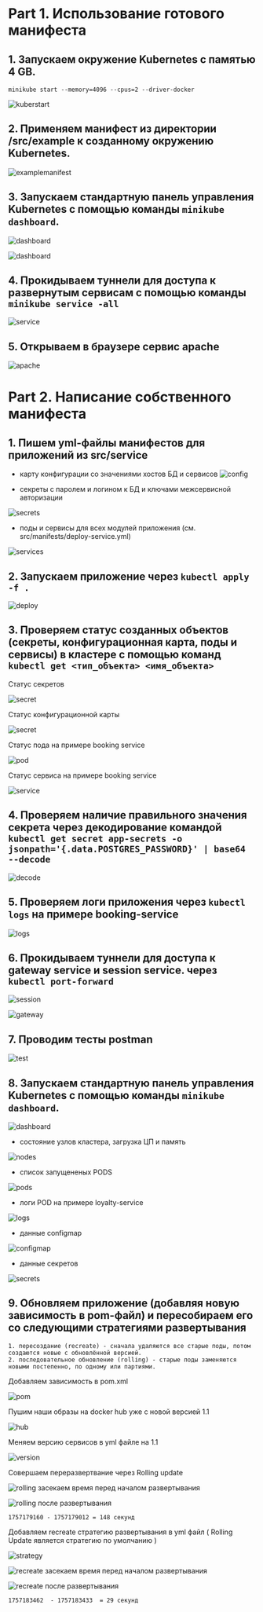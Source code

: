 # Part 1. Использование готового манифеста

## 1. Запускаем окружение Kubernetes с памятью 4 GB.

`minikube start --memory=4096 --cpus=2 --driver-docker`

![kuberstart](screenshots/kuberstart.png)

## 2. Применяем манифест из директории /src/example к созданному окружению Kubernetes.

![examplemanifest](screenshots/example.png)

## 3. Запускаем стандартную панель управления Kubernetes с помощью команды `minikube dashboard`.

![dashboard](screenshots/dashboardcommand.png)

![dashboard](screenshots/dashboard.png)

## 4. Прокидываем туннели для доступа к развернутым сервисам с помощью команды `minikube service -all`

![service](screenshots/service.png)

## 5. Открываем в браузере сервис apache

![apache](screenshots/apache.png)


# Part 2. Написание собственного манифеста

## 1. Пишем yml-файлы манифестов для приложений из src/service

- карту конфигурации со значениями хостов БД и сервисов
![config](screenshots/configmap.png)

- секреты с паролем и логином к БД и ключами межсервисной авторизации

![secrets](screenshots/secret.png)

- поды и сервисы для всех модулей приложения (см. src/manifests/deploy-service.yml)

![services](screenshots/services.png)

## 2. Запускаем приложение через `kubectl apply -f .`

![deploy](screenshots/deploy.png)

## 3. Проверяем статус созданных объектов (секреты, конфигурационная карта, поды и сервисы) в кластере с помощью команд `kubectl get <тип_объекта> <имя_объекта>`

Статус секретов 

![secret](screenshots/describesecret.png)

Статус конфигурационной карты

![secret](screenshots/describeconfig.png)

Статус пода на примере booking service

![pod](screenshots/describepod.png)

Статус сервиса на примере booking service

![service](screenshots/describeservice.png)

## 4. Проверяем наличие правильного значения секрета через декодирование командой `kubectl get secret app-secrets -o jsonpath='{.data.POSTGRES_PASSWORD}' | base64 --decode`

![decode](screenshots/decode.png)

## 5. Проверяем логи приложения через `kubectl logs` на примере booking-service

![logs](screenshots/logs.png)

## 6.  Прокидываем туннели для доступа к gateway service и session service. через `kubectl port-forward`

![session](screenshots/sessionport.png)

![gateway](screenshots/gatewayport.png)

## 7. Проводим тесты postman

![test](screenshots/postman.png)

## 8. Запускаем стандартную панель управления Kubernetes с помощью команды `minikube dashboard`.

![dashboard](screenshots/command.png)

- состояние узлов кластера, загрузка ЦП и память

![nodes](screenshots/nodes.png)

- список запущененых PODS

![pods](screenshots/pods.png)

- логи POD на примере loyalty-service

![logs](screenshots/podlogs.png)

- данные configmap 

![configmap](screenshots/dashboardconf.png)

- данные секретов

![secrets](screenshots/dashboardsecret.png)

## 9. Обновляем приложение (добавляя новую зависимость в pom-файл) и пересобираем его со следующими стратегиями развертывания 
    1. пересоздание (recreate) - сначала удаляются все старые поды, потом создаются новые с обновлённой версией.
    2. последовательное обновление (rolling) - старые поды заменяются новыми постепенно, по одному или партиями.

Добавляем зависимость в pom.xml 

![pom](screenshots/pom.png)

Пушим наши образы на docker hub уже с новой версией 1.1

![hub](screenshots/version.png)

Меняем версию сервисов в yml файле на 1.1

![version](screenshots/newversion.png)

Совершаем переразвертвание через Rolling update

![rolling](screenshots/rollingstarrt.png) засекаем время перед началом развертывания

![rolling](screenshots/rollingend.png) после развертывания

`1757179160 - 1757179012 = 148 секунд`

Добавляем recreate cтратегию развертывания в yml файл ( Rolling Update является стратегию по умолчанию )

![strategy](screenshots/recreate.png)


![recreate](screenshots/recreatestart.png) засекаем время перед началом развертывания

![recreate](screenshots/recreateend.png)  после развертывания

`1757183462  - 1757183433  = 29 секунд`